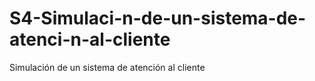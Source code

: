 # S4-Simulaci-n-de-un-sistema-de-atenci-n-al-cliente
Simulación de un sistema de atención al cliente
